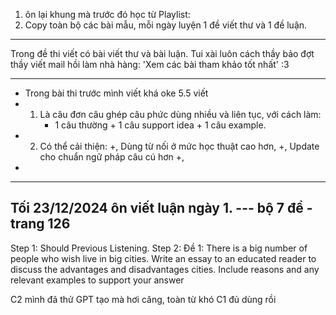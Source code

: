 
1. ôn lại khung mà trước đó học từ Playlist: 
3. Copy toàn bộ các bài mẫu, mỗi ngày luyện 1 đề viết thư và 1 đề luận. 

---
Trong đề thi viết có bài viết thư và bài luận. Tui xài luôn cách thầy bảo đợt thầy viết mail hồi làm nhà hàng: 'Xem các bài tham khảo tốt nhất' :3


---
- Trong bài thi trước mình viết khá oke 5.5 viết 
- 1. Là câu đơn câu ghép câu phức dùng nhiều và liên tục, với cách làm: 
		- 1 câu thường + 1 câu support idea + 1 câu example. 
- 2. Có thể cải thiện: +, Dùng từ nối ở mức học thuật cao hơn, +, Update cho chuẩn ngữ pháp câu cú hơn +, 
- 
---
Tối 23/12/2024 ôn viết luận ngày 1. --- bộ 7 đề - trang 126
---

Step 1: Should Previous Listening. 
Step 2: 
Đề 1: There is a big number of people who wish live in big cities. 
Write an essay to an educated reader to discuss the advantages and disadvantages cities. Include reasons and any relevant examples to support your answer

C2 mình đã thử GPT tạo mà hơi căng, toàn từ khó 
C1 đủ dùng rồi


